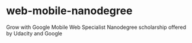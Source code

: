 # web-mobile-nanodegree
Grow with Google Mobile Web Specialist Nanodegree scholarship offered by Udacity and Google
